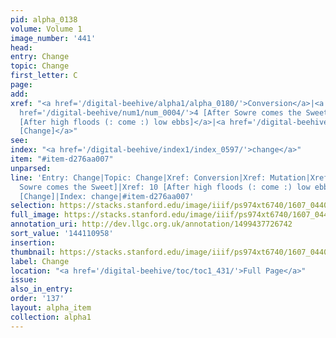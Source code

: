 ```yaml
---
pid: alpha_0138
volume: Volume 1
image_number: '441'
head:
entry: Change
topic: Change
first_letter: C
page:
add:
xref: "<a href='/digital-beehive/alpha1/alpha_0180/'>Conversion</a>|<a href='/digital-beehive/alpha3/alpha_0628/'>Mutation</a>|<a
  href='/digital-beehive/num1/num_0004/'>4 [After Sowre comes the Sweet]</a>|<a href='/digital-beehive/num1/num_0010/'>10
  [After high floods (: come :) low ebbs]</a>|<a href='/digital-beehive/num6/num_1758/'>1268
  [Change]</a>"
see:
index: "<a href='/digital-beehive/index1/index_0597/'>change</a>"
item: "#item-d276aa007"
unparsed:
line: 'Entry: Change|Topic: Change|Xref: Conversion|Xref: Mutation|Xref: 4 [After
  Sowre comes the Sweet]|Xref: 10 [After high floods (: come :) low ebbs]|Xref: 1268
  [Change]|Index: change|#item-d276aa007'
selection: https://stacks.stanford.edu/image/iiif/ps974xt6740/1607_0440/333,958,3165,540/full/0/default.jpg
full_image: https://stacks.stanford.edu/image/iiif/ps974xt6740/1607_0440/full/full/0/default.jpg
annotation_uri: http://dev.llgc.org.uk/annotation/1499437726742
sort_value: '144110958'
insertion:
thumbnail: https://stacks.stanford.edu/image/iiif/ps974xt6740/1607_0440/333,958,600,180/250,/0/default.jpg
label: Change
location: "<a href='/digital-beehive/toc/toc1_431/'>Full Page</a>"
issue:
also_in_entry:
order: '137'
layout: alpha_item
collection: alpha1
---
```

